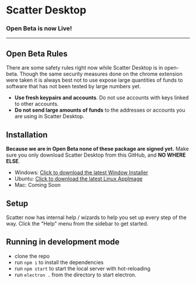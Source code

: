 # Scatter Desktop
### Open Beta is now Live!

----------------



## Open Beta Rules

There are some safety rules right now while Scatter Desktop is in open-beta. Though the same security 
measures done on the chrome extension were taken it is always best not to use expose large quantities of funds 
to software that has not been tested by large numbers yet.

- **Use fresh keypairs and accounts**. Do not use accounts with keys linked to other accounts.
- **Do not send large amounts of funds** to the addresses or accounts you are using in Scatter Desktop.

## Installation

**Because we are in Open Beta none of these package are signed yet.** Make sure you only download 
Scatter Desktop from this GitHub, and **NO WHERE ELSE**.

- Windows: [Click to download the latest Window Installer](https://github.com/GetScatter/ScatterDesktop/releases/download/8.0.0/win-Scatter.Desktop-8.0.0.exe)
- Ubuntu: [Click to download the latest Linux AppImage](https://github.com/GetScatter/ScatterDesktop/releases/download/8.0.0/linux-Scatter.Desktop-8.0.0-x86_64.AppImage)
- Mac: Coming Soon

## Setup

Scatter now has internal help / wizards to help you set up every step of the way.
Click the "Help" menu from the sidebar to get started.

## Running in development mode

- clone the repo
- run `npm i` to install the dependencies
- run `npm start` to start the local server with hot-reloading
- run `electron .` from the directory to start electron.






